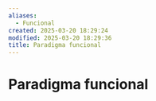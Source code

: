 ```yaml
---
aliases:
  - Funcional
created: 2025-03-20 18:29:24
modified: 2025-03-20 18:29:36
title: Paradigma funcional
---
```


# Paradigma funcional
